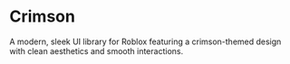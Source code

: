 # Crimson
A modern, sleek UI library for Roblox featuring a crimson-themed design with clean aesthetics and smooth interactions.
